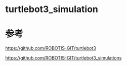 # turtlebot3_simulation
















# 参考
https://github.com/ROBOTIS-GIT/turtlebot3

https://github.com/ROBOTIS-GIT/turtlebot3_simulations
